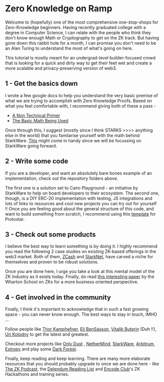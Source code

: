 # Zero Knowledge on Ramp 

Welcome to (hopefully) one of the most comprehensive one-stop-shops for Zero-Knowledge beginners. Having recently graduated college with a degree in Computer Science, I can relate with the people who think they don't know enough Math or Cryptography to get on the ZK track. But having gone down this rabbit hole for a month, I can promise you don't need to be an Alan Turing to understand the most of what's going on here. 

This tutorial is mostly meant for an undergrad-level builder-focused crowd that is looking for a quick and dirty way to get their feet wet and create a more scalable and privacy-preserving version of web3.  

## 1 - Get the basics down

I wrote a few google docs to help you understand the very basic premise of what we are trying to accomplish with Zero Knowledge Proofs. Based on what you feel comfortable with, I recommend giving both of these a pass - 

- [A Non Technical Primer](https://docs.google.com/document/d/11J8R8JhP2k0zlpoha4P9x4bDdkO_gVL8rcBJP9LH5pc/edit?usp=sharing)
- [The Basic Math Being Used](https://docs.google.com/document/d/18Kbhe58G5SF0mqoF9fdMf9dMeEvqRydi_IB5FpB0u9g/edit?usp=sharing)

Once through this, I suggest (mostly since I think STARKS >>>> anything else in the world) that you familarise yourself with the math behind StarkWare. [This](https://starkware.co/stark-101/) might come in handy since we will be focussing on StarkWare going forward. 

## 2 - Write some code 

If you are a developer, and want an absolutely bare bones example of an implementation, check out the repository folders above. 

The first one is a solution set to Cairo Playground - an initiative by StarkWare to help on board developers to their ecosystem. The second one, though, is a DIY ERC-20 implementation with testing, JS integrations and lots of links to resources and cool new projects you can try out for yourself !! Once you are feeling good about the general structure of this code, and want to build something from scratch, I recommend using this [template](https://github.com/sambarnes/prototype) for Protostar. 

## 3 - Check out some products

I believe the best way to learn something is by doing it. I highly recommend you read the following 2 case studies on existing ZK-based offerings in the web3 market. Both of them, [ZCash](https://docs.google.com/document/d/1MPbQVGDpMXOK3u20M7VdNfT2mQnAwIZD6eMLkExYwY8/edit?usp=sharing) and [StarkNet](https://docs.google.com/document/d/11UTUyofiaAcD_qItyrA0QxGdB-UE8nt9bAFThHETsP4/edit?usp=sharing), have carved a niche for themselves and proven to be robust solutions. 

Once you are done here, I urge you take a look at this mental model of the ZK Industry as it exists today. Finally, do read [this interesting paper](https://fisher.wharton.upenn.edu/wp-content/uploads/2020/09/Thesis_Terrence-Jo.pdf) by the Wharton School on ZKs for a more business oriented perspective. 

## 4 - Get involved in the community 

Finally, I think it's important to acknowledge that in such a fast growing space - you can never know enough. The best ways to stay in touch, IMHO ... 

Follow people like [Thor Kamphefner](https://twitter.com/cryptograthor), [Eli BenSasson](https://twitter.com/EliBenSasson), [Vitalik Buterin](https://twitter.com/VitalikButerin) (Duh !!), [Uri Kolodny](https://twitter.com/ukolodny) to get the latest and greatest. 
 
Checkout more projects like [Only Dust](https://twitter.com/OnlyDust_xyz) , [NetherMind](https://twitter.com/nethermindeth), [StarkWare](https://twitter.com/StarkWareLtd), [Arbitrum](https://twitter.com/arbitrum), [Extropy](https://twitter.com/Extropy) and play some [Dark Forest](https://blog.zkga.me/). 

Finally, keep reading and keep learning. There are many more elaborate resources that you should probably upgrade to once we are done here - like [The ZK Podcast](https://zeroknowledge.fm/), the [Delendum Reading List](https://github.com/delendum-xyz/zk-knowledge) and [Encode Club](https://www.encode.club/)'s ZK Hackathons and training series.  
